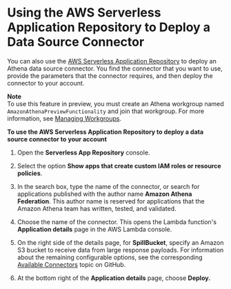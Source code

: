 # Using the AWS Serverless Application Repository to Deploy a Data Source Connector<a name="connect-data-source-serverless-app-repo"></a>

You can also use the [AWS Serverless Application Repository](https://aws.amazon.com/serverless/serverlessrepo/) to deploy an Athena data source connector\. You find the connector that you want to use, provide the parameters that the connector requires, and then deploy the connector to your account\.

**Note**  
To use this feature in preview, you must create an Athena workgroup named `AmazonAthenaPreviewFunctionality` and join that workgroup\. For more information, see [Managing Workgroups](workgroups-create-update-delete.md)\.

**To use the AWS Serverless Application Repository to deploy a data source connector to your account**

1. Open the **Serverless App Repository** console\.

1. Select the option **Show apps that create custom IAM roles or resource policies**\.

1. In the search box, type the name of the connector, or search for applications published with the author name **Amazon Athena Federation**\. This author name is reserved for applications that the Amazon Athena team has written, tested, and validated\. 

1. Choose the name of the connector\. This opens the Lambda function's **Application details** page in the AWS Lambda console\.

1. On the right side of the details page, for **SpillBucket**, specify an Amazon S3 bucket to receive data from large response payloads\. For information about the remaining configurable options, see the corresponding [Available Connectors](https://github.com/awslabs/aws-athena-query-federation/wiki/Available-Connectors) topic on GitHub\.

1. At the bottom right of the **Application details** page, choose **Deploy\.**